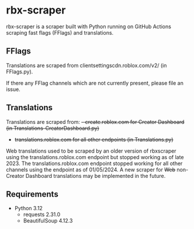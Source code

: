 # rbx-scraper

rbx-scraper is a scraper built with Python running on GitHub Actions scraping fast flags (FFlags) and translations.

## FFlags
Translations are scraped from clientsettingscdn.roblox.com/v2/ (in FFlags.py).

If there any FFlag channels which are not currently present, please file an issue.

## Translations
Translations are scraped from:
~~- create.roblox.com for Creator Dashboard (in Translations-CreatorDashboard.py)~~
- ~~translations.roblox.com for all other endpoints (in Translations.py)~~

Web translations used to be scraped by an older version of rbxscraper using the translations.roblox.com endpoint but stopped working as of late 2023. The translations.roblox.com endpoint stopped working for all other channels using the endpoint as of 01/05/2024. A new scraper for ~~Web~~ non-Creator Dashboard translations may be implemented in the future.

## Requirements
- Python 3.12
    - requests 2.31.0
    - BeautifulSoup 4.12.3